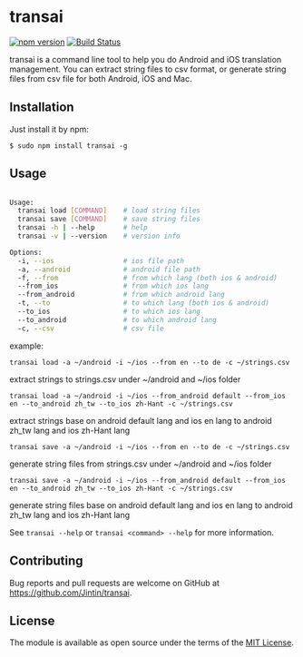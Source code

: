 # transai
[![npm version](https://badge.fury.io/js/transai.svg)](http://badge.fury.io/js/transai)
[![Build Status](https://travis-ci.org/Jintin/transai.svg?branch=master)](https://travis-ci.org/Jintin/transai)

transai is a command line tool to help you do Android and iOS translation management.
You can extract string files to csv format, or generate string files from csv file for both Android, iOS and Mac.

## Installation

Just install it by npm:

    $ sudo npm install transai -g

## Usage

```bash

Usage:
  transai load [COMMAND]    # load string files
  transai save [COMMAND]    # save string files
  transai -h | --help       # help
  transai -v | --version    # version info

Options:
  -i, --ios                 # ios file path
  -a, --android             # android file path
  -f, --from                # from which lang (both ios & android)
  --from_ios                # from which ios lang
  --from_android            # from which android lang
  -t, --to                  # to which lang (both ios & android)
  --to_ios                  # to which ios lang
  --to_android              # to which android lang
  -c, --csv                 # csv file

```
example:

`transai load -a ~/android -i ~/ios --from en --to de -c ~/strings.csv`

extract strings to strings.csv under ~/android and ~/ios folder

`transai load -a ~/android -i ~/ios --from_android default --from_ios en --to_android zh_tw --to_ios zh-Hant -c ~/strings.csv`

extract strings base on android default lang and ios en lang to android zh_tw lang and ios zh-Hant lang

`transai save -a ~/android -i ~/ios --from en --to de -c ~/strings.csv`

generate string files from strings.csv under ~/android and ~/ios folder

`transai save -a ~/android -i ~/ios --from_android default --from_ios en --to_android zh_tw --to_ios zh-Hant -c ~/strings.csv`

generate string files base on android default lang and ios en lang to android zh_tw lang and ios zh-Hant lang

See `transai --help` or `transai <command> --help` for more information.

## Contributing

Bug reports and pull requests are welcome on GitHub at https://github.com/Jintin/transai.

## License

The module is available as open source under the terms of the [MIT License](http://opensource.org/licenses/MIT).
